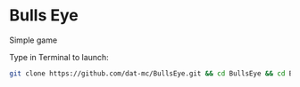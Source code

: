 # Bulls Eye
Simple game

Type in Terminal to launch:
```zsh
git clone https://github.com/dat-mc/BullsEye.git && cd BullsEye && cd BullsEye && open BullsEye.xcodeproj
```
